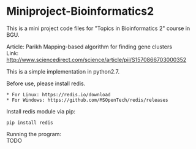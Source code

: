# Miniproject-Bioinformatics2

This is a mini project code files for "Topics in Bioinformatics 2" course in BGU. 

Article: Parikh Mapping-based algorithm for finding gene clusters  
Link: http://www.sciencedirect.com/science/article/pii/S1570866703000352  

This is a simple implementation in python2.7.

Before use, please install redis.  
```
* For Linux: https://redis.io/download  
* For Windows: https://github.com/MSOpenTech/redis/releases
```

Install redis module via pip:  
```
pip install redis
```


Running the program:  
TODO
